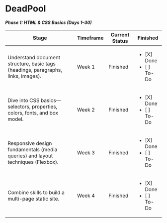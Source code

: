 # DeadPool
**_Phase 1: HTML & CSS Basics (Days 1–30)_**


| Stage | Timeframe | Current Status | Finished |
|------------|---------------|----------------|------------------------------------|
| Understand document structure, basic tags (headings, paragraphs, links, images). | Week 1 | Finished | <ul><li>[X] Done</li><li>[ ] To-Do</li></ul>
| Dive into CSS basics—selectors, properties, colors, fonts, and box model. | Week 2 | Finished | <ul><li>[X] Done</li><li>[ ] To-Do</li></ul>
| Responsive design fundamentals (media queries) and layout techniques (Flexbox). | Week 3 | Finished | <ul><li>[X] Done</li><li>[ ] To-Do</li></ul>
| Combine skills to build a multi-page static site. | Week 4 | Finished | <ul><li>[X] Done</li><li>[ ] To-Do</li></ul>
